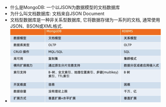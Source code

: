 - 什么是MongoDB: 一个以JSON为数据模型的文档数据库
- 为什么叫文档数据库: 文档来自JSON Document
- 文档型数据库是一种非关系型数据库, 它将数据存储为一系列的文档, 通常使用JSON、BSON或XML格式.
- ![](../../images/db/mongo1.png)